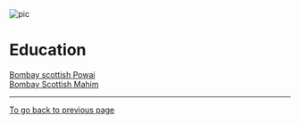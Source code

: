 <!DOCTYPE html>
<html lang="en">
<head>
    <meta charset="UTF-8">
    <title>School</title>
</head>
<body>
    <img src="file:///C:/Users/agast/Documents/Wallpapers/14.jpg" alt="pic">
    <h1>Education</h1>
    <p> <a href="https://bombayscottish.in/powai/home.php"> Bombay scottish Powai</a><br> <a href="https://bombayscottish.in/mahim/home.php">Bombay Scottish Mahim</a> </p>
    <hr size="3" noshade>
    <a href="index.md">To go back to previous page</a>
</body>
</html>

